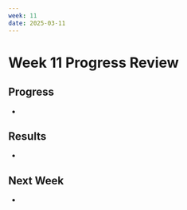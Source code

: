 ```yaml
---
week: 11
date: 2025-03-11
---
```


# Week 11 Progress Review

## Progress
- 

## Results
- 

## Next Week
-
